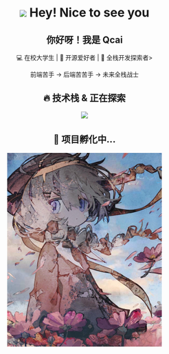 <h1 align="center"><img src="https://emojis.slackmojis.com/emojis/images/1531849430/4246/blob-sunglasses.gif?1531849430" width="30"/> Hey! Nice to see you</h1>


<h2 align="center"> 你好呀！我是 Qcai</h2>
<p align="center">💻 在校大学生 | 🚀 开源爱好者 | 🌱 全栈开发探索者></p>
<p align="center">前端苦手 -> 后端苦苦手 -> 未来全栈战士</p>
<h2 align="center">🔥 技术栈 & 正在探索</h2>
<p align="center">
  <a href="https://skillicons.dev">
    <img src="https://skillicons.dev/icons?i=anaconda,androidstudio,blender,clion,cloudflare,css,debian,discord,docker,electron,github,gmail,gradle,go,html,idea,ai,java,js,jquery,kali,kubernetes,linux,md,mysql,nodejs,npm,obsidian,ps,pycharm,py,react,visualstudio,vue,webstorm,spring&perline=9" />
  </a>
</p>
 
<h2 align="center">🚧 项目孵化中...</h2>
<p align="center">
 <img src="https://github.com/Qcaid/Qcaid/blob/24ed662624fa6bc795eec44f101f20cfe48b02fe/img/GcbOuS3bcAAG5dX.jpg" height="450" weight="360"/>
</p>

